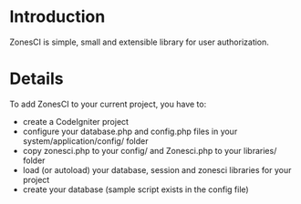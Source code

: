 # Introduction #

ZonesCI is simple, small and extensible library for user authorization.

# Details #

To add ZonesCI to your current project, you have to:

  * create a CodeIgniter project
  * configure your database.php and config.php files in your system/application/config/ folder
  * copy zonesci.php to your config/ and Zonesci.php to your libraries/ folder
  * load (or autoload) your database, session and zonesci libraries for your project
  * create your database (sample script exists in the config file)